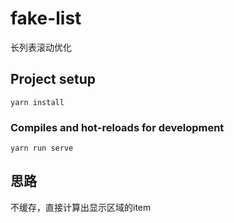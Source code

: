 # fake-list

长列表滚动优化

## Project setup
```
yarn install
```

### Compiles and hot-reloads for development
```
yarn run serve
```

## 思路

不缓存，直接计算出显示区域的item